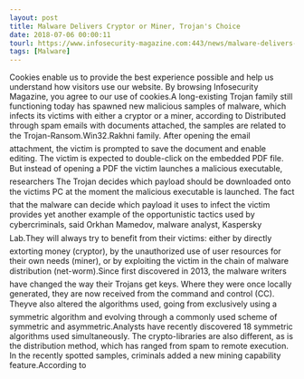 ```yaml
---
layout: post
title: Malware Delivers Cryptor or Miner, Trojan's Choice
date: 2018-07-06 00:00:11
tourl: https://www.infosecurity-magazine.com:443/news/malware-delivers-cryptor-or-miner/
tags: [Malware]
---
```

Cookies enable us to provide the best experience possible and help us understand how visitors use our website. By browsing Infosecurity Magazine, you agree to our use of cookies.A long-existing Trojan family still functioning today has spawned new malicious samples of malware, which infects its victims with either a cryptor or a miner, according to Distributed through spam emails with documents attached, the samples are related to the Trojan-Ransom.Win32.Rakhni family. After opening the email attachment, the victim is prompted to save the document and enable editing. The victim is expected to double-click on the embedded PDF file. But instead of opening a PDF the victim launches a malicious executable, researchers The Trojan decides which payload should be downloaded onto the victims PC at the moment the malicious executable is launched. The fact that the malware can decide which payload it uses to infect the victim provides yet another example of the opportunistic tactics used by cybercriminals, said Orkhan Mamedov, malware analyst, Kaspersky Lab.They will always try to benefit from their victims: either by directly extorting money (cryptor), by the unauthorized use of user resources for their own needs (miner), or by exploiting the victim in the chain of malware distribution (net-worm).Since first discovered in 2013, the malware writers have changed the way their Trojans get keys. Where they were once locally generated, they are now received from the command and control (CC). Theyve also altered the algorithms used, going from exclusively using a symmetric algorithm and evolving through a commonly used scheme of symmetric and asymmetric.Analysts have recently discovered 18 symmetric algorithms used simultaneously. The crypto-libraries are also different, as is the distribution method, which has ranged from spam to remote execution. In the recently spotted samples, criminals added a new mining capability feature.According to 